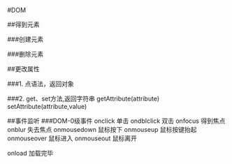 #DOM

##得到元素

###创建元素

###删除元素

##更改属性

###1. 点语法，返回对象

###2. get、set方法,返回字符串
getAttribute(attribute)
setAttribute(attribute,value)

##事件监听
###DOM-0级事件
onclick 		单击
ondblclick		双击
onfocus			得到焦点
onblur			失去焦点
onmousedown		鼠标按下
onmouseup		鼠标按键抬起
onmouseover	    鼠标进入
onmouseout		鼠标离开

onload          加载完毕
